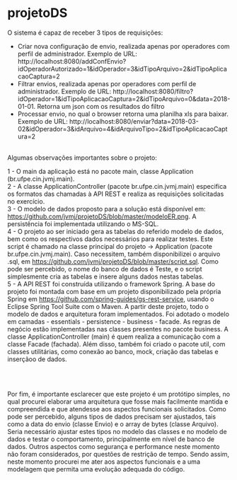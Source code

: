 # projetoDS

O sistema é capaz de receber 3 tipos de requisições:
- Criar nova configuração de envio, realizada apenas por operadores com perfil de administrador. Exemplo de URL: http://localhost:8080/addConfEnvio?idOperadorAutorizado=1&idOperador=3&idTipoArquivo=2&idTipoAplicacaoCaptura=2
- Filtrar envios, realizada apenas por operadores com perfil de administrador. Exemplo de URL: http://localhost:8080/filtro?idOperador=1&idTipoAplicacaoCaptura=2&idTipoArquivo=0&data=2018-01-01. Retorna um json com os resultados do filtro
- Processar envio, no qual o browser retorna uma planilha xls para baixar. Exemplo de URL: http://localhost:8080/enviar?data=2018-03-02&idOperador=3&idArquivo=4&idArquivoTipo=2&idTipoAplicacaoCaptura=2

<br/>
Algumas observações importantes sobre o projeto:</br>

1 - O main da aplicação está no pacote main, classe Application (br.ufpe.cin.jvmj.main).</br>
2 - A classe ApplicationController (pacote br.ufpe.cin.jvmj.main) especifica os formatos das chamadas à API REST e realiza as requisições solicitadas no exercício. </br>
3 - O modelo de dados proposto para a solução está disponível em: https://github.com/jvmj/projetoDS/blob/master/modeloER.png. A persistência foi implementada utilizando o MS-SQL. </br>
4 - O projeto ao ser iniciado gera as tabelas do referido modelo de dados, bem como os respectivos dados necessários para realizar testes.  Este script é chamado na classe principal do projeto -> Application (pacote br.ufpe.cin.jvmj.main). Caso necessitem, também disponibilizei o arquivo .sql, em https://github.com/jvmj/projetoDS/blob/master/script.sql. Como pode ser percebido, o nome do banco de dados é Teste, e o script simplesmente cria as tabelas e insere alguns dados nestas tabelas. </br>
5 - A API REST foi construída utilizando o framework Spring. A base do projeto foi montada com base em um projeto disponibilizado pela própria Spring em https://github.com/spring-guides/gs-rest-service, usando o Eclipse Spring Tool Suite com o Maven. A partir deste projeto, todo o modelo de dados e arquitetura foram implementados. Foi adotado o modelo em camadas - essentials - persistence - business - facade. As regras de negócio estão implementadas nas classes presentes no pacote business. A classe ApplicationController (main) é quem realiza a comunicação com a classe Facade (fachada). Além disso, também foi criado o pacote util, com classes utilitárias, como conexão ao banco, mock, criação das tabelas e inserçãoo de dados. </br>

</br>
</br>

Por fim, é importante esclarecer que este projeto é um protótipo simples, no qual procurei elaborar uma arquitetura que fosse mais facilmente mantida e compreendida e que atendesse aos aspectos funcionais solicitados. Como pode ser percebido, alguns tipos de dados precisam ser ajustados, tais como a data do envio (classe Envio) e o array de bytes (classe Arquivo). Seria necessário  ajustar estes tipos no modelo das classes e no modelo de dados e testar o comportamento, principalmente em nível de banco de dados. Outros aspectos como segurança e performance neste momento não foram considerados, por questões de restrição de tempo. Sendo assim,  neste momento procurei me ater aos aspectos funcionais e a uma modelagem que permita uma evolução adequada do código.

